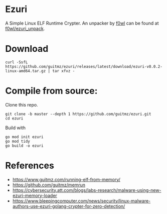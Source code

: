 # Ezuri
A Simple Linux ELF Runtime Crypter.
An unpacker by [f0wl](https://github.com/f0wl) can be found at [f0wl/ezuri_unpack](https://github.com/f0wl/ezuri_unpack).

# Download
```shell
curl -SsfL https://github.com/guitmz/ezuri/releases/latest/download/ezuri-v0.0.2-linux-amd64.tar.gz | tar xfvz -
```

# Compile from source:
Clone this repo.
```shell
git clone -b master --depth 1 https://github.com/guitmz/ezuri.git
cd ezuri
```

Build with
```shell
go mod init ezuri
go mod tidy
go build -o ezuri
```

# References
- https://www.guitmz.com/running-elf-from-memory/
- https://github.com/guitmz/memrun
- https://cybersecurity.att.com/blogs/labs-research/malware-using-new-ezuri-memory-loader
- https://www.bleepingcomputer.com/news/security/linux-malware-authors-use-ezuri-golang-crypter-for-zero-detection/
